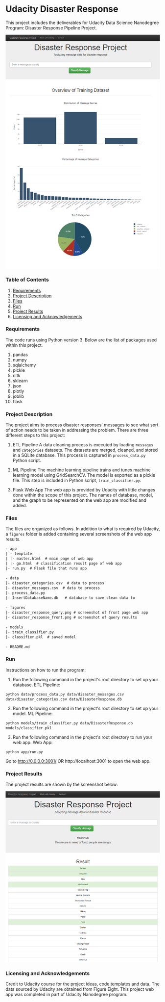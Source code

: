 # Udacity Disaster Response

This project includes the deliverables for Udacity Data Science Nanodegree Program: Disaster Response Pipeline Project.

![front](https://github.com/prabowst/Udacity-disaster-response/blob/master/figures/disaster_response_front.PNG)

### Table of Contents 

1. [Requirements](#requirements)
2. [Project Description](#description)
3. [Files](#files)
4. [Run](#run)
5. [Project Results](#results)
6. [Licensing and Acknowledgements](#licensing)

### Requirements<a name="requirements"></a>

The code runs using Python version 3. Below are the list of packages used within this project.

1. pandas
2. numpy 
3. sqlalchemy
4. pickle
5. nltk
6. sklearn
7. json
8. plotly
9. joblib
10. flask

### Project Description<a name="description"></a>

The project aims to process disaster responses' messages to see what sort of action needs to be taken in addressing the problem. There are three different steps to this project:

1. ETL Pipeline
A data cleaning process is executed by loading `messages` and `categories` datasets. The datasets are merged, cleaned, and stored in a SQLite database. This process is captured in `process_data.py` Python script.

2. ML Pipeline
The machine learning pipeline trains and tunes machine learning model using GridSearchCV. The model is exported as a pickle file. This step is included in Python script, `train_classifier.py`.

3. Flask Web App
The web app is provided by Udacity with little changes done within the scope of this project. The names of database, model, and the graph to be represented on the web app are modified and added. 

### Files<a name="files"></a>

The files are organized as follows. In addition to what is required by Udacity, a `figures` folder is added containing several screenshots of the web app results.

```
- app
| - template
| |- master.html  # main page of web app
| |- go.html  # classification result page of web app
|- run.py  # Flask file that runs app

- data
|- disaster_categories.csv  # data to process 
|- disaster_messages.csv  # data to process
|- process_data.py
|- InsertDatabaseName.db   # database to save clean data to

- figures
|- disaster_response_query.png # screenshot of front page web app
|- disaster_response_front.png # screenshot of query results

- models
|- train_classifier.py
|- classifier.pkl  # saved model 

- README.md
```

### Run<a name="run"></a>

Instructions on how to run the program:

1. Run the following command in the project's root directory to set up your database.
ETL Pipeline: 
```
python data/process_data.py data/disaster_messages.csv data/disaster_categories.csv data/DisasterResponse.db
```
2. Run the following command in the project's root directory to set up your model.
ML Pipeline: 
```
python models/train_classifier.py data/DisasterResponse.db models/classifier.pkl
```
3. Run the following command in the project's root directory to run your web app.
Web App: 
```
python app/run.py
```
Go to http://0.0.0.0:3001/ OR http://localhost:3001 to open the web app.

### Project Results<a name="results"></a>

The project results are shown by the screenshot below:

![query](https://github.com/prabowst/Udacity-disaster-response/blob/master/figures/disaster_response_query.PNG)

### Licensing and Acknowledgements<a name="licensing"></a>

Credit to Udacity course for the project ideas, code templates and data. The data sourced by Udacity are obtained from Figure Eight. This project web app was completed in part of Udacity Nanodegree program.

